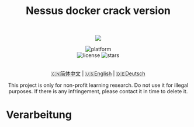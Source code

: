 <div align="center">

# Nessus docker crack version

<br>

<a href="https://twitter.com/Elliot58616851" target="_blank"><img src="https://img.shields.io/twitter/follow/Elliot58616851?style=social"> </a>

<div>
    <img alt="platform" src="https://img.shields.io/badge/platform-Docker%20%7C%20DockerFile-blueviolet">
</div>
<div>
    <img alt="license" src="https://img.shields.io/github/license/elliot-bia/nessus?logo=1">
    <img alt="stars" src="https://img.shields.io/github/stars/elliot-bia/nessus?style=social">
</div>

<br>

[🇨🇳简体中文](./README-cn.md) | [🇺🇸English](./README.md) | [🇩🇪Deutsch](./README-de.md)

This project is only for non-profit learning research. Do not use it for illegal purposes. If there is any infringement, please contact it in time to delete it.
</div>

# Verarbeitung